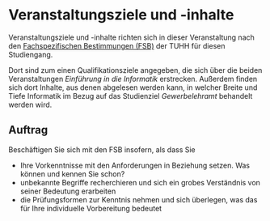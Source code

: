 # Veranstaltungsziele und -inhalte

Veranstaltungsziele und -inhalte richten sich in dieser Veranstaltung nach den [Fachspezifischen Bestimmungen (FSB)](https://www.tuhh.de/tuhh/studium/studieren/pruefungsordnungen/bsc-und-msc-lehramt.html) der TUHH für diesen Studiengang.

Dort sind zum einen Qualifikationsziele angegeben, die sich über die beiden Veranstaltungen *Einführung in die Informatik* erstrecken. Außerdem finden sich dort Inhalte, aus denen abgelesen werden kann, in welcher Breite und Tiefe Informatik im Bezug auf das Studienziel *Gewerbelehramt* behandelt werden wird.

## Auftrag

Beschäftigen Sie sich mit den FSB insofern, als dass Sie

* Ihre Vorkenntnisse mit den Anforderungen in Beziehung setzen. Was können und kennen Sie schon?
* unbekannte Begriffe recherchieren und sich ein grobes Verständnis von seiner Bedeutung erarbeiten
* die Prüfungsformen zur Kenntnis nehmen und sich überlegen, was das für Ihre individuelle Vorbereitung bedeutet

